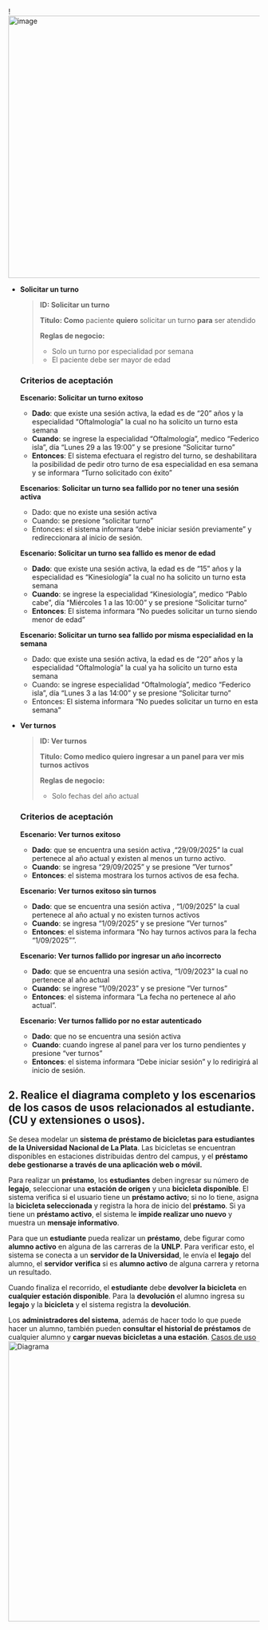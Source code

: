 !<img width="770" height="525" alt="image" src="https://github.com/user-attachments/assets/0bb697b2-f70f-418c-9ae3-ec456cbcf11c" />


- **Solicitar un turno**
    
    > **ID: Solicitar un turno**
    > 
    > 
    > **Titulo: Como** paciente **quiero** solicitar un turno **para** ser atendido
    > 
    > **Reglas de negocio:**
    > 
    > - Solo un turno por especialidad por semana
    > - El paciente debe ser mayor de edad
    
    ### **Criterios de aceptación**
    
    **Escenario: Solicitar un turno exitoso**
    
    - **Dado**: que existe una sesión activa, la edad es de “20” años y  la especialidad “Oftalmología” la cual no ha solicito un turno esta semana
    - **Cuando**: se ingrese  la especialidad “Oftalmología”, medico “Federico isla”, día “Lunes 29 a las 19:00” y se presione “Solicitar turno”
    - **Entonces**:  El sistema efectuara el registro del turno, se deshabilitara la posibilidad de pedir otro turno de esa especialidad en esa semana y se informara “Turno solicitado con éxito”
    
    **Escenarios**: **Solicitar un turno sea fallido por no tener una sesión activa**
    
    - Dado: que no existe una sesión activa
    - Cuando: se presione “solicitar turno”
    - Entonces: el sistema informara “debe iniciar sesión previamente” y redireccionara al inicio de sesión.
    
    **Escenario: Solicitar un turno sea fallido es menor de edad**
    
    - **Dado**: que existe una sesión activa, la edad es de “15” años y la especialidad es “Kinesiología” la cual no ha solicito un turno esta semana
    - **Cuando**: se ingrese la especialidad “Kinesiología”, medico “Pablo cabe”, día “Miércoles 1 a las 10:00” y se presione “Solicitar turno”
    - **Entonces**: El sistema informara “No puedes  solicitar un turno siendo menor de edad”
    
    **Escenario: Solicitar un turno sea fallido por misma especialidad en la semana**
    
    - Dado: que existe una sesión activa, la edad es de “20” años y  la especialidad “Oftalmología” la cual ya ha solicito un turno esta semana
    - Cuando: se ingrese especialidad “Oftalmología”, medico “Federico isla”, día “Lunes 3 a las 14:00” y se presione “Solicitar turno”
    - Entonces: El sistema informara “No puedes solicitar un turno en esta semana”
- **Ver turnos**
    
    > **ID: Ver turnos**
    > 
    > 
    > **Titulo: Como medico quiero ingresar a un panel para ver mis turnos activos** 
    > 
    > **Reglas de negocio:**
    > 
    > - Solo fechas del año actual
    
    ### **Criterios de aceptación**
    
    **Escenario: Ver turnos exitoso**
    
    - **Dado**: que se encuentra una sesión activa ,“29/09/2025” la cual pertenece al año actual y existen al menos un turno activo.
    - **Cuando**: se ingresa “29/09/2025” y se presione ”Ver turnos”
    - **Entonces**: el sistema mostrara los turnos activos de esa fecha.
    
    **Escenario: Ver turnos exitoso sin turnos**
    
    - **Dado**: que se encuentra una sesión activa ,  “1/09/2025” la cual pertenece al año actual y no existen turnos activos
    - **Cuando**: se ingresa “1/09/2025” y se presione ”Ver turnos”
    - **Entonces**: el sistema informara “No hay turnos activos para la fecha “1/09/2025””.
    
    **Escenario: Ver turnos fallido por ingresar un año incorrecto**
    
    - **Dado**: que se encuentra una sesión activa,  “1/09/2023” la cual no pertenece al año actual
    - **Cuando**: se ingrese “1/09/2023” y se presione “Ver turnos”
    - **Entonces**: el sistema informara “La fecha no pertenece al año actual”.
    
    **Escenario: Ver turnos fallido por no estar autenticado**
    
    - **Dado**: que no se encuentra una sesión activa
    - **Cuando**: cuando ingrese al panel para ver los turno pendientes y presione “ver turnos”
    - **Entonces**:  el sistema informara “Debe iniciar sesión” y lo redirigirá al inicio de sesión.

## 2. Realice el diagrama completo y los escenarios de los casos de usos relacionados al estudiante. (CU y extensiones o usos).

Se desea modelar un **sistema de préstamo de bicicletas para estudiantes de la Universidad Nacional de La Plata**. Las bicicletas se encuentran disponibles en estaciones distribuidas dentro del campus, y el **préstamo debe gestionarse a través de una aplicación web o móvil.**

Para realizar un **préstamo**, los **estudiantes** deben ingresar su número de **legajo**, seleccionar una **estación de origen** y una **bicicleta disponible**. El sistema verifica si el usuario tiene un **préstamo activo**; si no lo tiene, asigna la **bicicleta seleccionada** y registra la hora de inicio del **préstamo**. Si ya tiene un **préstamo activo**, el sistema le **impide realizar uno nuevo** y muestra un **mensaje informativo**.

Para que un **estudiante** pueda realizar un **préstamo**, debe figurar como **alumno activo** en alguna de las carreras de la **UNLP**. Para verificar esto, el sistema se conecta a un **servidor de la Universidad**, le envía el **legajo** del alumno, el **servidor verifica** si es **alumno activo** de alguna carrera y retorna un resultado.

Cuando finaliza el recorrido, el **estudiante** debe **devolver la bicicleta** en **cualquier estación disponible**. Para la **devolución** el alumno ingresa su **legajo** y la **bicicleta** y el sistema registra la **devolución**.

Los **administradores del sistema**, además de hacer todo lo que puede hacer un alumno, también pueden **consultar el historial de préstamos** de cualquier alumno y **cargar nuevas bicicletas a una estación**.
[Casos de uso](https://github.com/fedeisla/Inge1/blob/main/Parciales/Redictado%202025/Escenarios.png)
<img width="650" height="561" alt="Diagrama" src="https://github.com/user-attachments/assets/bfd07c07-ca47-4d95-aae6-7088dcb48b5a" />



